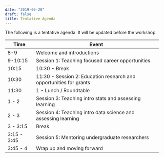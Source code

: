 ```yaml
---
date: "2019-05-20"
draft: false
title: Tentative Agenda
---
```


The following is a tentative agenda. It will be updated before the workshop.

| Time         | Event |
|--------------|-----------------------------------------------------|
| 8-9          | Welcome and introductions |
| 9-10:15      | Session 1: Teaching focused career opportunities |
| 10:15        | 10:30 - Break |
| 10:30        | 11:30 - Session 2: Education research and opportunities for grants |
| 11:30        | 1 - Lunch / Roundtable |
| 1 - 2        | Session 3: Teaching intro stats and assessing learning |
| 2 - 3        | Session 4: Teaching intro data science and assessing learning |
| 3 - 3:15     | Break |
| 3:15 - 3:45  | Session 5: Mentoring undergraduate researchers |
| 3:45 - 4     | Wrap up and moving forward |


